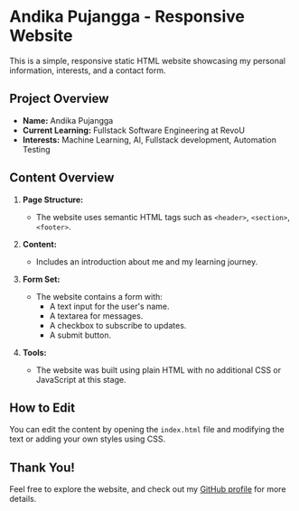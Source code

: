 # Andika Pujangga - Responsive Website

This is a simple, responsive static HTML website showcasing my personal information, interests, and a contact form.

## Project Overview
- **Name:** Andika Pujangga
- **Current Learning:** Fullstack Software Engineering at RevoU
- **Interests:** Machine Learning, AI, Fullstack development, Automation Testing

## Content Overview
1. **Page Structure:**
   - The website uses semantic HTML tags such as `<header>`, `<section>`, `<footer>`.
   
2. **Content:**
   - Includes an introduction about me and my learning journey.

3. **Form Set:**
   - The website contains a form with:
     - A text input for the user's name.
     - A textarea for messages.
     - A checkbox to subscribe to updates.
     - A submit button.

4. **Tools:**
   - The website was built using plain HTML with no additional CSS or JavaScript at this stage.

## How to Edit
You can edit the content by opening the `index.html` file and modifying the text or adding your own styles using CSS.

## Thank You!
Feel free to explore the website, and check out my [GitHub profile](https://github.com/andikasafri) for more details.
